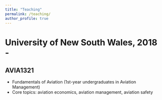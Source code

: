 ```yaml
---
title: "Teaching"
permalink: /teaching/
author_profile: true
---
```


University of New South Wales, 2018 -
========

AVIA1321
--------
* Fundamentals of Aviation (1st-year undergraduates in Aviation Management) 
* Core topics: aviation economics, aviation management, aviation safety
